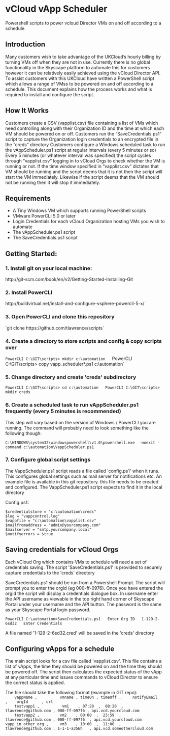 <h1>vCloud vApp Scheduler</h1>

Powershell scripts to power vcloud Director VMs on and off according to a schedule.

<h2>Introduction</h2>
<p>
Many customers wish to take advantage of the UKCloud’s hourly billing by turning VMs off when they are not in use. Currently there is no global functionality in the Skyscape platform to automate this for customers however it can be relatively easily achieved using the vCloud Director API.
To assist customers with this UKCloud have written a PowerShell script which allows a range of VMss to be powered on and off according to a schedule. This document explains how the process works and what is required to install and configure the script.
</p>
<h2>How It Works</h2>

<p>Customers create a CSV (vapplist.csv) file containing a list of VMs which need controlling along with their Organization ID and the time at which each VM should be powered on or off.
Customers run the “SaveCredentials.ps1” script to capture the Organization login credentials to an encrypted file in the “creds” directory
Customers configure a Windows scheduled task to run the vAppScheduler.ps1 script at regular intervals (every 5 minutes or so)
Every 5 minutes (or whatever interval was specified) the script cycles through “vapplist.csv” logging in to vCloud Orgs to check whether the VM is running or not. If the time window specified in “vapplist.csv” dictates that VM should be running and the script deems that it is not then the script will start the VM immediately. Likewise if the script deems that the VM should not be running then it will stop it immediately.
</p>

<h2>Requirements</h2>

<ul>
<li>A Tiny Windows VM which supports running PowerShell scripts</li>
<li>VMware PowerCLI  5.0 or later</li>
<li>Login Credentials for each vCloud Organization hosting VMs you wish to automate</li>
<li>The vAppScheduler.ps1 script</li>
<li>The SaveCredentials.ps1 script</li>
</ul>

<h2>Getting Started:</h2>

<h3>1. Install git on your local machine:</h3>
http://git-scm.com/book/en/v2/Getting-Started-Installing-Git

<h3>2. Install PowerCLI</h3>
http://buildvirtual.net/install-and-configure-vsphere-powercli-5-x/

<h3>3. Open PowerCLI and clone this repository</h3>
`git clone https://github.com/tlawrence/scripts`

<h3>4. Create a directory to store scripts and config & copy scripts over</h3>

`PowerCLI C:\GIT\scripts> mkdir c:\automation  
`PowerCLI C:\GIT\scripts> copy vapp_scheduler\*.ps1 c:\automation`


<h3>5. Change directory and create 'creds' subdirectory</h3>

`PowerCLI C:\GIT\scripts> cd c:\automation  
PowerCLI C:\GIT\scripts> mkdir creds`


<h3>6. Create a scheduled task to run vAppScheduler.ps1 frequently (every 5 minutes is recommended)</h3>

This step will vary based on the version of Windows / PowerCLI you are running. The command will probably need to look something like the following though:

`C:\WINDOWS\system32\windowspowershell\v1.0\powershell.exe  -noexit -command c:\automation\VappScheduler.ps1`  

<h3>7. Configure global script settings</h3>

The VappScheduler.ps1 script reads a file called 'config.ps1' when it runs. This configures global settings such as mail server for notifications etc. An example file is available in this git repository. this file needs to be created and configured. The VappScheduler.ps1 script expects to find it in the local directory

Config.ps1:  

`$credentialstore = "c:\automation\creds"`  
`$log = "vappcontrol.log"`  
`$vappfile = "c:\automation\vapplist.csv"`  
`$mailfromaddress = "admin@yourcompany.com"`  
`$mailserver = "smtp.yourcompany.local"`  
`$notifyerrors = $true`


<h2>Saving credentials for vCloud Orgs</h2>	
Each vCloud Org which contains VMs to schedule will need a set of credentials saving. The script 'SaveCredentials.ps1' is provided to securely capture credentials to the 'creds' directory

SaveCredentials.ps1 should be run from a Powershell Prompt. The script will prompt you to enter the orgid (eg 000-ff-0976). Once you have entered the orgid the script will display a credentials dialogue box. In username enter the API username as viewable in the top right hand corner of Skyscape Portal under your username and the API button. The password is the same as your Skyscape Portal login password.

`PowerCLI C:\automation>SaveCredentials.ps1  
Enter Org ID  
1-129-2-6sd32  
Enter Credentials`

A file named '1-129-2-6sd32.cred' will be saved in the 'creds' directory


<h2>Configuring vApps for a schedule</h2>
The main script looks for a csv file called 'vapplist.csv'. This file contains a list of vApps, the time they should be powered on and the time they should be powered off. The script then calculates the expected status of the vApp at any particular time and issues commands to vCloud Director to ensure the correct status is applied.

The file should take the following format (example in GIT repo):  
`    vappName ,          vmname , timeOn , timeOff ,     notifyEmail      ,    orgId      , url`  
`    testvapp1 ,          vm1    , 07:20  ,  08:20  , tlawrence@github.com , 000-ff-097f6 , api.vcd.yourcloud.com`  
`    testvapp2 ,         vm2    , 00:00  ,  23:59  , tlawrence@github.com , 000-ff-097f6  , api.vcd.yourcloud.com`  
`vapp_in_other_org ,     vm3    , 10:00  ,  11:00  , tlawrence@github.com , 1-1-1-a356h   , api.vcd.someothercloud.com`
